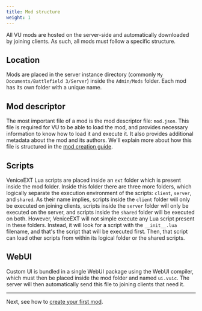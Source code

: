 ```yaml
---
title: Mod structure
weight: 1
---
```


All VU mods are hosted on the server-side and automatically downloaded by joining clients. As such, all mods must follow a specific structure.

## Location

Mods are placed in the server instance directory (commonly `My Documents/Battlefield 3/Server`) inside the `Admin/Mods` folder. Each mod has its own folder with a unique name.

## Mod descriptor

The most important file of a mod is the mod descriptor file: `mod.json`. This file is required for VU to be able to load the mod, and provides necessary information to know how to load it and execute it. It also provides additional metadata about the mod and its authors. We'll explain more about how this file is structured in the [mod creation guide](/modding/your-first-mod).

## Scripts

VeniceEXT Lua scripts are placed inside an `ext` folder which is present inside the mod folder. Inside this folder there are three more folders, which logically separate the execution environment of the scripts: `client`, `server`, and `shared`. As their name implies, scripts inside the `client` folder will only be executed on joining clients, scripts inside the `server` folder will only be executed on the server, and scripts inside the `shared` folder will be executed on both. However, VeniceEXT will not simple execute any Lua script present in these folders. Instead, it will look for a script with the `__init__.lua` filename, and that's the script that will be executed first. Then, that script can load other scripts from within its logical folder or the shared scripts.

## WebUI

Custom UI is bundled in a single WebUI package using the WebUI compiler, which must then be placed inside the mod folder and named `ui.vuic`. The server will then automatically send this file to joining clients that need it.

---

Next, see how to [create your first mod](/modding/your-first-mod).
